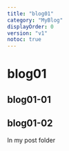 ```yaml
---
title: "blog01"
category: "MyBlog"
displayOrder: 0
version: "v1"
notoc: true
---
```


# blog01

## blog01-01
## blog01-02

In my post folder